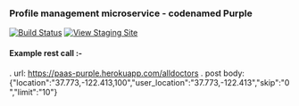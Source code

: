 ### Profile management microservice - codenamed Purple
[![Build Status](https://travis-ci.org/airavata-courses/MayDay.svg?branch=develop-microservice-purple)](https://travis-ci.org/airavata-courses/MayDay)
[![View Staging Site](https://img.shields.io/badge/staging-online-brightgreen.svg)](https://paas-purple.herokuapp.com/test)

#### Example rest call :-
 . url: https://paas-purple.herokuapp.com/alldoctors
 . post body: {"location":"37.773,-122.413,100","user_location":"37.773,-122.413","skip":"0","limit":"10"}
